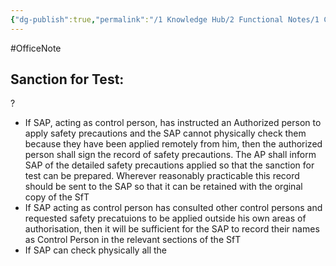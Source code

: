 ```yaml
---
{"dg-publish":true,"permalink":"/1 Knowledge Hub/2 Functional Notes/1 Career Notes/2 General Technical Notes/All Other Notes/PTW Systems/Sanction for the Test/","noteIcon":""}
---
```


#OfficeNote
## **Sanction for Test:**
?
- If SAP, acting as control person, has instructed an Authorized person to apply safety precautions and the SAP cannot physically check them because they have been applied remotely from him, then the authorized person shall sign the record of safety precautions. The AP shall inform SAP of the detailed safety precautions applied so that the sanction for test can be prepared. Wherever reasonably practicable this record should be sent to the SAP so that it can be retained with the orginal copy of the SfT
- If SAP acting as control person has consulted other control persons and requested safety precatuions to be applied outside his own areas of authorisation, then it will be sufficient for the SAP to record their names as Control Person in the relevant sections of the SfT
- If SAP can check physically all the
<!--SR:!2024-08-10,2,230-->